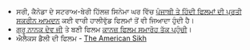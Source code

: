 - ਸਰੀ, ਕੈਨੇਡਾ ਦੇ ਸਟਰਾਅ-ਬੇਰੀ ਹਿੱਲਜ਼ ਸਿਨੇਮਾ ਘਰ ਵਿੱਚ [ਪੰਜਾਬੀ ਤੇ ਹਿੰਦੀ ਫਿਲਮਾਂ ਦੀ ਪ੍ਰਤੀ ਸਕਰੀਨ ਆਮਦਨ](http://www.voiceonline.com/29227/) ਕਈ ਵਾਰੀ ਹਾਲੀਵੁੱਡ ਫਿਲਮਾਂ ਤੋਂ ਵੀ ਜਿਆਦਾ ਹੁੰਦੀ ਹੈ।
- [ਗੁਰੂ ਨਾਨਕ ਦੇਵ ਜੀ](http://timesofindia.indiatimes.com/city/chandigarh/Bollywood-comes-out-with-Guru-Nanaks-biopic/articleshow/17343866.cms) ਤੇ ਬਣੀ ਫਿਲਮ [ਕਾਨਜ਼ ਫਿਲਮ ਸਮਾਰੋਹ ਤੱਕ ਪਹੁੰਚੀ](http://sikhchic.com/film_stage/a_film_on_guru_nanak_goes_to_cannes_nanak_shah_fakir)।
- ਐਲੈਕਸ ਡੈਲੀ ਦੀ ਫਿਲਮ -  [The American Sikh](http://www.youtube.com/watch?v=0819-4jVQ6o)
